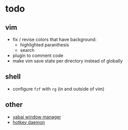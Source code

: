 # todo

## vim

- fix / revise colors that have background:
    - highlighted paranthesis
    - search
- plugin to comment code
- make vim save state per directory instead of globally

## shell

- configure `fzf` with `rg` (in and outside of vim)

## other

- [yabai window manager](https://github.com/koekeishiya/yabai)
- [hotkey daemon](https://github.com/koekeishiya/skhd)

